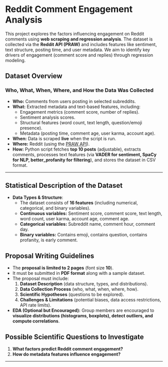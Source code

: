 # Reddit Comment Engagement Analysis
This project explores the factors influencing engagement on Reddit comments using **web scraping and regression analysis**. The dataset is collected via the **Reddit API (PRAW)** and includes features like sentiment, text structure, posting time, and user metadata. We aim to identify key drivers of engagement (comment score and replies) through regression modeling.

## Dataset Overview
### **Who, What, When, Where, and How the Data Was Collected**
- **Who:** Comments from users posting in selected subreddits.
- **What:** Extracted metadata and text-based features, including:
  - Engagement metrics (comment score, number of replies).
  - Sentiment analysis scores.
  - Structural features (word count, text length, question/emoji presence).
  - Metadata (posting time, comment age, user karma, account age).
- **When:** Data is scraped **live** when the script is run.
- **Where:** Reddit (using the [PRAW API](https://praw.readthedocs.io/en/stable/)).
- **How:** Python script fetches **top 10 posts** (adjustable), extracts comments, processes text features (via **VADER for sentiment, SpaCy for NLP, better_profanity for filtering**), and stores the dataset in CSV format.

---

## Statistical Description of the Dataset
- **Data Types & Structure**:
  - The dataset consists of **16 features** (including numerical, categorical, and binary variables).
  - **Continuous variables:** Sentiment score, comment score, text length, word count, user karma, account age, comment age.
  - **Categorical variables:** Subreddit name, comment hour, comment day.
  - **Binary variables:** Contains emoji, contains question, contains profanity, is early comment.

## Proposal Writing Guidelines
- The **proposal is limited to 2 pages** (font size **10**).
- It must be submitted in **PDF format** along with a sample dataset.
- The proposal must include:
  1. **Dataset Description** (data structure, types, and distributions).
  2. **Data Collection Process** (who, what, when, where, how).
  3. **Scientific Hypotheses** (questions to be explored).
  4. **Challenges & Limitations** (potential biases, data access restrictions, API rate limits).
- **EDA (Optional but Encouraged):** Group members are encouraged to **visualize distributions (histograms, boxplots), detect outliers, and compute correlations**.

## Possible Scientific Questions to Investigate
1. **What factors predict Reddit comment engagement?**
2. **How do metadata features influence engagement?** 

---
